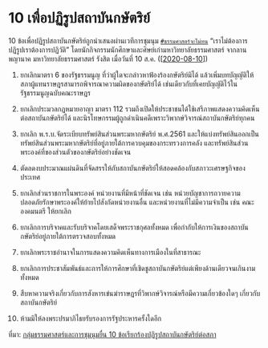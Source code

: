 # 10 เพื่อปฏิรูปสถาบันกษัตริย์

10 ข้อเพื่อปฏิรูปสถาบันกษัตริย์ถูกนำเสนอผ่านเวทีการชุมนุม [`#ธรรมศาสตร์จะไม่ทน`][1]  “เราไม่ต้องการปฏิรูปเราต้องการปฏิวัติ” โดยนักกิจกรรมนักศึกษาและศิษย์เก่ามหาวิทยาลัยธรรมศาสตร์ จากลานพญานาค มหาวิทยาลัยธรรมศาสตร์ รังสิต เมื่อวันที่ 10 ส.ค. ([[2020-08-10]])

1. ยกเลิกมาตรา 6 ของรัฐธรรมนูญ ที่ว่าผู้ใดจะกล่าวหาฟ้องร้องกษัตริย์มิได้ แล้วเพิ่มบทบัญญัติให้สภาผู้แทนราษฎรสามารถพิจารณาความผิดของกษัตริย์ได้ เช่นเดียวกับที่เคยบัญญัติไว้ในรัฐธรรมนูญฉบับคณะราษฎร

2. ยกเลิกประมวลกฎหมายอาญา มาตรา 112 รวมถึงเปิดให้ประชาชนได้ใช้เสรีภาพแสดงความคิดเห็นต่อสถาบันกษัตริย์ได้ และนิรโทษกรรมผู้ถูกดำเนินคดีเพราะวิพากษ์วิจารณ์สถาบันกษัตริย์ทุกคน

3. ยกเลิก พ.ร.บ.จัดระเบียบทรัพย์สินส่วนพระมหากษัตริย์ พ.ศ.2561 และให้แบ่งทรัพย์สินออกเป็นทรัพย์สินส่วนพระมหากษัตริย์ที่อยู่ภายใต้การควบคุมของกระทรวงการคลัง และทรัพย์สินส่วนพระองค์ที่ของส่วนตัวของกษัตริย์อย่างชัดเจน

4. ตัดลดงบประมาณแผ่นดินที่จัดสรรให้กับสถาบันกษัตริย์ให้สอดคล้องกับสภาวะเศรษฐกิจของประเทศ

5. ยกเลิกส่วนราชการในพระองค์ หน่วยงานที่มีหน้าที่ชัดเจน เช่น หน่วยบัญชาการถวายความปลอดภัยรักษาพระองค์ให้ย้ายไปสังกัดหน่วยงานอื่น และหน่วยงานที่ไม่มีความจำเป็น เช่น คณะองคมนตรี ให้ยกเลิก

6. ยกเลิกการบริจาคและรับบริจาคโดยเสด็จพระราชกุศลทั้งหมด เพื่อกำกับให้การเงินของสถาบันกษัตริย์อยู่ภายใต้การตรวจสอบทั้งหมด

7. ยกเลิกพระราชอำนาจในการแสดงความคิดเห็นทางการเมืองในที่สาธารณะ

8. ยกเลิกการประชาสัมพันธ์และการให้การศึกษาที่เชิดชูสถาบันกษัตริย์แต่เพียงด้านเดียวจนเกินงามทั้งหมด

9. สืบหาความจริงเกี่ยวกับการสังหารเข่นฆ่าราษฎรที่วิพากษ์วิจารณ์หรือมีความเกี่ยวข้องใดๆ เกี่ยวกับสถาบันกษัตริย์

10. ห้ามมิให้ลงพระปรมาภิไธยรับรองการรัฐประหารครั้งใดอีก

ที่มา: [กลุ่มธรรมศาสตร์และการชุมนุมยื่น 10 ข้อเรียกร้องปฏิรูปสถาบันกษัตริย์ต่อสภา](https://prachatai.com/journal/2020/08/89231)

[1]: https://twitter.com/search?q=%23%E0%B8%98%E0%B8%A3%E0%B8%A3%E0%B8%A1%E0%B8%A8%E0%B8%B2%E0%B8%AA%E0%B8%95%E0%B8%A3%E0%B9%8C%E0%B8%88%E0%B8%B0%E0%B9%84%E0%B8%A1%E0%B9%88%E0%B8%97%E0%B8%99&src=typed_query


[//begin]: # "Autogenerated link references for markdown compatibility"
[2020-08-10]: 2020-08-10 "2020 08 10"
[//end]: # "Autogenerated link references"